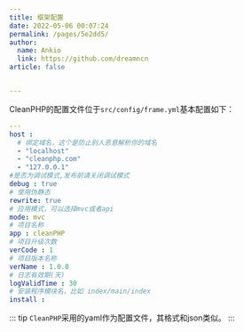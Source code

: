 ```yaml
---
title: 框架配置
date: 2022-05-06 00:07:24
permalink: /pages/5e2dd5/
author: 
  name: Ankio
  link: https://github.com/dreamncn
article: false


---
```


CleanPHP的配置文件位于`src/config/frame.yml`基本配置如下：

```yaml
---
host :
  # 绑定域名，这个是防止别人恶意解析你的域名
  - "localhost"
  - "cleanphp.com"
  - "127.0.0.1"
#是否为调试模式,发布前请关闭调试模式
debug : true
# 使用伪静态
rewrite: true
# 应用模式，可以选择mvc或者api
mode: mvc
# 项目名称
app : cleanPHP
# 项目升级次数
verCode : 1
# 项目版本名称
verName : 1.0.0
# 日志有效期(天)
logValidTime : 30
# 安装程序模块名，比如 index/main/index
install : 
```

::: tip
`CleanPHP`采用的yaml作为配置文件，其格式和json类似。
:::
